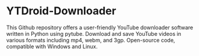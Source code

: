 # YTDroid-Downloader
This Github repository offers a user-friendly YouTube downloader software written in Python using pytube. Download and save YouTube videos in various formats including mp4, webm, and 3gp. Open-source code, compatible with Windows and Linux.
